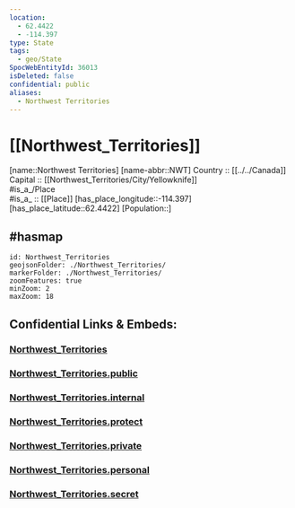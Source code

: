 ```yaml
---
location:
  - 62.4422
  - -114.397
type: State
tags:
  - geo/State
SpocWebEntityId: 36013
isDeleted: false
confidential: public
aliases:
  - Northwest Territories
---
```

# [[Northwest_Territories]] 


[name::Northwest Territories] 
[name-abbr::NWT] 
Country :: [[../../Canada]]  
Capital :: [[Northwest_Territories/City/Yellowknife]]  
#is_a_/Place  
#is_a_ :: [[Place]] 
[has_place_longitude::-114.397] 
[has_place_latitude::62.4422] 
[Population::] 

## #hasmap

```leaflet
id: Northwest_Territories
geojsonFolder: ./Northwest_Territories/
markerFolder: ./Northwest_Territories/
zoomFeatures: true 
minZoom: 2 
maxZoom: 18
```


## Confidential Links & Embeds: 

### [Northwest_Territories](/_Standards/Earth/Continent/America~North/Canada/provinces~Canada/Northwest_Territories.md) 

### [Northwest_Territories.public](/_public/Earth/Continent/America~North/Canada/provinces~Canada/Northwest_Territories.public.md) 

### [Northwest_Territories.internal](/_internal/Earth/Continent/America~North/Canada/provinces~Canada/Northwest_Territories.internal.md) 

### [Northwest_Territories.protect](/_protect/Earth/Continent/America~North/Canada/provinces~Canada/Northwest_Territories.protect.md) 

### [Northwest_Territories.private](/_private/Earth/Continent/America~North/Canada/provinces~Canada/Northwest_Territories.private.md) 

### [Northwest_Territories.personal](/_personal/Earth/Continent/America~North/Canada/provinces~Canada/Northwest_Territories.personal.md) 

### [Northwest_Territories.secret](/_secret/Earth/Continent/America~North/Canada/provinces~Canada/Northwest_Territories.secret.md)

